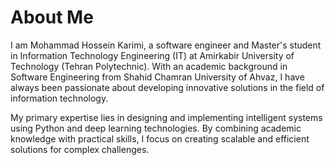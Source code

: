 # About Me
I am Mohammad Hossein Karimi, a software engineer and Master's student in Information Technology Engineering (IT) at Amirkabir University of Technology (Tehran Polytechnic). With an academic background in Software Engineering from Shahid Chamran University of Ahvaz, I have always been passionate about developing innovative solutions in the field of information technology.

My primary expertise lies in designing and implementing intelligent systems using Python and deep learning technologies. By combining academic knowledge with practical skills, I focus on creating scalable and efficient solutions for complex challenges.
